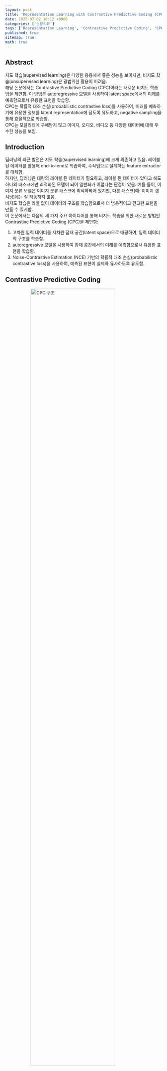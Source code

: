 ```yaml
---
layout: post
title: 'Representation Learning with Contrastive Predictive Coding (CPC)'
date: 2025-07-02 10:12 +0900
categories: ['논문리뷰']
tags: ['Representation Learning', 'Contrastive Predictive Coding', 'CPC', 'Self-supervised Learning', 'Unsupervised Learning', '딥러닝', '자기지도학습', '비지도학습']
published: true
sitemap: true
math: true
---
```

## Abstract
지도 학습(supervised learning)은 다양한 응용에서 좋은 성능을 보이지만, 비지도 학습(unsupervised learning)은 광범위한 활용이 어려움.  
해당 논문에서는 Contrastive Predictive Coding (CPC)이라는 새로운 비지도 학습법을 제안함. 이 방법은 autoregressive 모델을 사용하여 latent space에서의 미래를 예측함으로서 유용한 표현을 학습함.  
CPC는 확률적 대조 손실(probabilistic contrastive loss)를 사용하여, 미래를 예측하기에 유용한 정보를 latent representation에 담도록 유도하고, negative sampling을 통해 효율적으로 학습함.  
CPC는 모달리티에 구애받지 않고 이미지, 오디오, 비디오 등 다양한 데이터에 대해 우수한 성능을 보임.  

## Introduction  
딥러닝의 최근 발전은 지도 학습(supervised learning)에 크게 의존하고 있음. 레이블 된 데이터를 활용해 end-to-end로 학습하여, 수작업으로 설계하는 feature extractor를 대체함.  
하지만, 딥러닝은 대량의 레이블 된 데이터가 필요하고, 레이블 된 데이터가 있다고 해도 하나의 태스크에만 최적화된 모델이 되어 일반화가 어렵다는 단점이 있음. 예를 들어, 이미지 분류 모델은 이미지 분류 태스크에 최적화되어 있지만, 다른 태스크(예: 이미지 캡셔닝)에는 잘 작동하지 않음.  
비지도 학습은 라벨 없이 데이터의 구조를 학습함으로서 더 범용적이고 견고한 표현을 만들 수 있게함.  
이 논문에서는 다음의 세 가지 주요 아이디어를 통해 비지도 학습을 위한 새로운 방법인 Contrastive Predictive Coding (CPC)을 제안함:  

1. 고차원 입력 데이터를 저차원 잠재 공간(latent space)으로 매핑하여, 입력 데이터의 구조를 학습함.
2. autoregressive 모델을 사용하여 잠재 공간에서의 미래를 예측함으로서 유용한 표현을 학습함.
3. Noise-Contrastive Estimation (NCE) 기반의 확률적 대조 손실(probabilistic contrastive loss)을 사용하여, 예측된 표현이 실제와 유사하도록 유도함.

## Contrastive Predictive Coding

<figure>
  <img src="/assets/img/2025-07-02-representation-learning-with-contrastive-predictive-coding-cpc/image.png" alt="CPC 구조" style="width: 80%; margin: auto; display: block;">
  <figcaption>CPC 구조</figcaption>
</figure>

### Motivation and Intuitions
이 구조의 핵심 아이디어는 high-dimensional 입력 신호에서 서로 다른 부분끼리 공유되는 정보를 학습하는 것임.  
음성이나 이미지 같은 정보는 high-dimensional 데이터로서, 노이즈를 포함한 많은 정보를 갖고있음. 기존의 접근법은 가려진 원본 데이터를 직접 복원하거나 생성하려고 시도하지만, 이는 계산이 비효율적이고 모델 용량이 낭비되며 중요한 의미 정보가 희석됨.  
예를 들어, 파형 신호로부터 음성 신호를 복원하려고 할 때, 파형의 모든 세부 사항을 복원하는 것은 음소, 억양 등을 분석하려고 할 때 불필요한 노이즈를 많이 포함하게 됨.  
CPC는 미래의 입력값 $x$와 문맥 $c$가 공유하는 정보에만 집중하도록 함. 그래서 입력과 문맥을 각각 처리해 그들 사이의 mutual information을 최대화하는 것을 목표로 함.  

$$
I(x; c) = \sum_{x, c} p(x, c) \log \frac{p(x|c)}{p(x)}
$$  

- $I(x; c)$: $x$와 $c$ 사이의 mutual information
- $p(x, c)$: $x$와 $c$의 joint probability distribution
- $p(x|c)$: $c$가 주어졌을 때 $x$의 conditional probability distribution
- $p(x)$: $x$의 marginal probability distribution  

$x$와 $c$가 공유하는 의미 정보를 최대한 보존하는 방식으로 학습하겠다는 것임.  

### Contrastive Predictive Coding
CPC는 다음과 같은 세 부분으로 구성됨:  
1. **Encoder**: 입력 신호 $x_t$를 압축 잠재 공간으로 매핑하는 encoder $g_{\text{enc}}$를 사용함. 이 encoder는 입력 신호의 구조를 학습함.  

$$
z_t = g_{\text{enc}}(x_t)
$$

2. **Autoregressive Model**: 잠재 공간에서의 미래를 예측하는 autoregressive 모델 $g_{\text{ar}}$를 사용함. 이 모델은 이전의 잠재 벡터들을 입력으로 받아 문맥을 생성함. 이 문맥은 미래의 잠재 벡터를 예측하는 데 사용됨.  

$$
c_t = g_{\text{ar}}(z_{\leq t})
$$  

3. **Predict**: 앞서 언급했듯이, CPC는 $c_t$로부터 직접 $x_{t+k}$를 예측하지 않고, $c_t$와 $z_{t+k}$ 사이의 score를 계산.  
이 score는 $c_t$와 $z_{t+k}$ 사이의 유사성을 나타내며, 이를 통해 미래의 잠재 벡터를 예측함.  

$$
f_k(x_{t+k}, c_t) \propto \frac{p(x_{t+k}|c_t)}{p(x_{t+k})}
$$  

$f_k$는 다음과 같은 log-bilinear 모델로 정의됨:  

$$
f_k(x_{t+k}, c_t) = \exp(z_{t+k}^T W_k c_t)
$$  

여기서 $W_k$는 time step $k$에 대한 가중치 행렬임. 즉, 각 time step에 대해 문맥 벡터 $c_t$로부터 $z_{t+k}$를 직접 복원하려 하지 않고, 문맥 벡터와 잠재 벡터 사이의 유사성을 측정함.  
$p(x)$나 $p(x|c)$를 직접 계산하는 것이 아니라, 샘플링을 통해 대조 학습을 수행함. 즉, 정답 $x_{t+k}$와 여러 개의 negative sample들로부터 $f_k$를 계산하여, 정답의 score는 높이고 negative sample의 score는 낮추도록 학습함.  
해당 구조로부터 현재 시점의 잠재 벡터 $z_t$와 과거 문맥을 포함하는 문맥 벡터 $c_t$ 두가지의 표현을 학습하게 되는데, 두 표현 모두 downstream 태스크에 사용 가능함.  
예를 들어, 음성 인식 태스크에서 특정 위치의 음소를 예측하는 데에는 $z_t$를 사용하고, 전체 음성 신호를 인식하는 데에는 $c_t$를 사용할 수 있음.  
CTC는 프레임워크이므로, 특정 모델 구조에 구애받지 않음. 해당 논문에서는 인코더로 stride CNN + ResNet block을 사용하고, autoregressive 모델로는 GRU를 사용하였지만, 이론적으로 Transformer나 다른 모델 구조도 사용 가능함.  

### InfoNCE Loss and Mutual Information Estimation
CPC의 목표는 $c_t$와 $z_{t+k}$ 사이의 **Mutual Information**을 최대화하는 것임. Mutual Information은 다음과 같이 정의됨:  

$$
I(x; c) = \sum_{x, c} p(x, c) \log \frac{p(x|c)}{p(x)} = \mathbb{E}_{p(x, c)} \left[ \log \frac{p(x|c)}{p(x)} \right]
$$  

즉, 문맥 $c$가 주어졌을 때, 미래 $x$의 확률 분포가 얼마나 잘 예측되는지를 측정함.  
이 Mutual Information를 직접 계산하는 것은 복잡하고, 이 논문의 목적도 아니기 때문에 대신 **InfoNCE Loss**를 사용하여 근사함. InfoNCE Loss는 다음과 같이 정의됨:  

$$
\mathcal{L}_{N} = -\mathbb{E}_{X} \left[ \log \frac{f_k(x_{t+k}, c_t)}{\sum_{x_j \in X} f_k(x_j, c_t)} \right]
$$  

#### Loss Derivation

$f(x_{t+k}, c_t)$는 $\frac{p(x_{t+k} | c_t)}{p(x_{t+k})}$의 근사값이므로, optimal한 loss는 다음과 같이 정리됨  

$$
\begin{align*}
\mathcal{L}_{N}^{\text{opt}} &= -\log\mathbb{E}_{X} \left[ \frac{\frac{p(x_{t+k} | c_t)}{p(x_{t+k})}}{\sum_{j} \frac{p(x_j | c_t)}{p(x_j)}} \right] \\
&= -\log\mathbb{E}_{X} \left[ 
    \frac{\frac{p(x_{t+k} | c_t)}{p(x_{t+k})}}{\frac{p(x_{t+k} | c_t)}{p(x_{t+k})} + \sum_{j \neq t+k} \frac{p(x_j | c_t)}{p(x_j)}}
\right] \\
&= \log\mathbb{E}_{X} \left[ 
    1 + \frac{p(x_{t+k})}{p(x_{t+k} | c_t)} \sum_{j \neq t+k} \frac{p(x_j | c_t)}{p(x_j)}
\right] \\
&\approx \log\mathbb{E}_{X} \left[ 
    1 + \frac{p(x_{t+k})}{p(x_{t+k} | c_t)} (N - 1) \mathbb{E}_{x_j} \left[ \frac{p(x_j | c_t)}{p(x_j)} \right]
\right] \\
&= \log\mathbb{E}_{X} \left[ 
    1 + \frac{p(x_{t+k})}{p(x_{t+k} | c_t)} (N - 1) 
\right] \\
&\geq \log\mathbb{E}_{X} \left[ 
    \frac{p(x_{t+k})}{p(x_{t+k} | c_t)} N
\right] \\
&= -I(x_{t+k}; c_t) + \log N
\end{align*}
$$  

따라서 다음과 같은 관계식 성립:  

$$
I(x_{t+k}; c_t) \geq \log N - \mathcal{L}_{N}
$$  

즉, $\mathcal{L}_{N}$를 최소화하면 $I(x_{t+k}; c_t)$의 하한을 최대화할 수 있음.

### Related Work
CPC의 핵심 아이디어 두 가지는  
1. Predictive coding: 입력 신호로부터 미래를 예측하여 정보를 학습
2. Contrastive learning: positive sample과 negative sample을 비교해 정보를 구별  

이 두 가지 아이디어는 각각 따로 사용되어왔으나, CPC는 이 두 가지를 통합해 정보량을 최대화할 수 있는 방법으로 연결함.

#### Contrastive loss 기반 방법들
- Triplet loss:  
    예: FaceNet, metric learning 등  
    정답 쌍(anchor–positive)과 부정 쌍(anchor–negative)을 멀어지게 하는 방식  
- Time-Contrastive Networks (TCN) [Sermanet et al.]:  
    비디오 내 다른 시간의 장면들을 서로 구분  
    서로 다른 시점의 표현을 멀리 떨어뜨리도록 학습  
- Time-Contrastive Learning (Hyvärinen):  
    시간 분할로 생성한 구간을 분류하는 contrastive 학습  
    Independent Component Analysis(ICA) 기반으로도 사용  

#### Predictive modeling 기반 방법들
- Word2Vec [Mikolov et al.]:  
    주변 단어 예측 (Skip-gram, CBOW)  
    사실상 단어 간 mutual information을 학습하는 구조

- Skip-thought vectors [Kiros et al.]:  
    한 문장을 보고 다음 문장을 예측  
    LSTM 기반의 문장 수준 모델

- Byte mLSTM [Radford et al.]:  
    글자 수준의 RNN을 이용해 다음 토큰 예측  
    대규모 unsupervised language model

- Computer Vision 분야:
  - Colorization [Zhang et al.]: 회색 이미지로부터 색상 복원
  - Patch position prediction [Doersch et al.]: 이미지 조각의 상대적 위치 예측
  - Jigsaw puzzle [Noroozi et al.]: 이미지 조각 재배열 예측

## Experiments
### Audio
- 데이터셋: LibriSpeech (100시간)
- 입력: 16kHz 오디오 파형
- 인코더: strided CNN
- 오토리그레서: GRU
- 예측: 12 step 미래 예측 (1 step ≈ 10ms)
- 평가: latent 벡터를 음소 분류와 화자 분류 태스크에 사용하여 성능 평가

- **분류 정확도**
  
| 방법             | 음소 분류 (%) | 화자 분류 (%) |
| ---------------- | ------------- | ------------- |
| 무작위 init      | 27.6          | 1.87          |
| MFCC             | 39.7          | 17.6          |
| CPC (linear)     | **64.6**      | **97.4**      |
| Fully supervised | 74.6          | 98.5          |

MFCC 등의 전통적 방법과 비교하여 높은 성능을 보였고, supervised 방법과 비교해도 큰 차이가 없음.

- **Negative Sampling 전략**

| 전략                  | 음소 정확도 (%) |
| --------------------- | --------------- |
| Mixed speaker         | 64.6            |
| Same speaker          | **65.5**        |
| Exclude same sequence | ↓ 57.3          |
| Only current sequence | 65.2            |

negative sample끼리 서로 너무 다르면 학습이 잘 되지 않음. 같은 화자 안에서 구별하는 것이 학습에 더 효과적임.(적당히 유사한 negative sample이 필요함)  

<figure>
  <img src="/assets/img/2025-07-02-representation-learning-with-contrastive-predictive-coding-cpc/image1.png" alt="화자 클러스터링 시각화" style="width: 80%; margin: auto; display: block;">
    <figcaption>화자 클러스터링 시각화</figcaption>
</figure>  

위 사진은 CPC로 학습한 화자 표현을 t-SNE로 시각화한 것임. 서로 다른 화자들이 잘 구분되는 것을 확인할 수 있음.  

### Vision
- 데이터셋: ImageNet(ILSVRC, 이미지 분류 데이터셋)
- 입력: 300x300 이미지를 256x256로 무작위 크롭
- 인코더: ResNet v2-101
- 오토리그레서: PixelCNN
- 예측: 각 row에서 다음 row의 latent 벡터를 예측
- 평가: latent 벡터를 이미지 분류 태스크에 사용하여 성능 평가

- **분류 정확도(Top-1 accuracy)**  

| 방법                          | Top-1 정확도 (%) |
| ----------------------------- | ---------------- |
| Video (Wang & Gupta)          | 29.8             |
| Relative Position (Doersch)   | 30.4             |
| BiGAN                         | 34.8             |
| Colorization (Zhang et al.)   | 35.2             |
| Jigsaw (Noroozi & Favaro)     | 38.1             |
| Motion Segmentation (Doersch) | 27.6             |
| Exemplar                      | 31.5             |
| Relative Position (ResNet)    | 36.2             |
| Colorization (ResNet)         | 39.6             |
| **CPC (ResNet v2-101)**       | **48.7**         |


- **분류 정확도(Top-5 accuracy)**  

| 방법 조합 (ResNet 기반)     | Top-5 정확도 (%) |
| --------------------------- | ---------------- |
| Motion Segmentation         | 48.3             |
| Exemplar                    | 53.1             |
| Relative Position           | 59.2             |
| Colorization                | 62.5             |
| MS + Ex + RP + Colorization | 69.3             |
| **CPC**                     | **73.6**         |

CPC는 다른 모든 self-supervised 방법들보다 높은 성능을 보임. 심지어 다른 4개 self-supervised 방법들을 조합한 것보다도 높은 성능을 보임.  

### Natural Language
- 데이터셋: BookCorpus (영어 소설 데이터셋)
- 입력: 문장 단위로 분할
- 인코더: 1D Convolution -> ReLU -> Mean Pooling
- 오토리그레서: GRU
- 예측: 현재 문장을 기반으로 다음 문장들(최대 3개)의 latent 벡터를 예측
- 평가: latent 벡터를 문장 분류 태스크에 사용하여 성능 평가
  - 평가 데이터셋:
    - MR: 영화 리뷰 감성 분류
    - CR: 상품 리뷰 감성 분류
    - SUBJ: 주관적/객관적 문장 분류
    - MPQA: 의견 극성 분류
    - TREC: 질문 유형 분류

- **문장 분류 정확도**

| 방법                | MR       | CR       | Subj     | MPQA     | TREC     |
| ------------------- | -------- | -------- | -------- | -------- | -------- |
| Paragraph Vector    | 74.8     | 78.1     | 90.5     | 74.2     | 91.8     |
| Skip-thought (2015) | 75.5     | 79.3     | 92.1     | 86.9     | 91.4     |
| Skip-thought + LN   | 79.5     | 82.6     | **93.4** | **89.0** | —        |
| **CPC**             | **76.9** | **80.1** | 91.2     | 87.7     | **96.8** |
  
복잡한 decoder 구조 없이 skip-thought보다 좋은 성능을 보임. 특히 TREC 태스크에서 높은 성능을 보임.  

### Reinforcement Learning  
에이전트가 관측만으로 더 좋은 표현을 학습할 수 있도록, CPC를 **보조 손실**로 사용함.
- 환경: DeepMind Lab(3D 환경에서 움직이며 목표를 찾는 게임)
- 태스크:  
  - `rooms_watermaze`: 미로에서 목표를 찾는 태스크
  - `explore_goal_locations_small`: 여러 후보 위치에 대해 목표 위치를 탐색하는 태스크
  - `seekavoid_arena_01`: 장애물을 피하며 보상을 찾아다니는 태스크
  - `lasertag_three_opponents_small`: 아레나에서 3명의 상대와 레이저 태그를 하는 태스크
  - `rooms_keys_doors_puzzle`: 열쇠와 문을 이용해 정해진 순서대로 퍼즐을 푸는 태스크
- 기본 에이전트: A2C(Advantage Actor-Critic)
- 기존 구조: 
  - 관측: RGB 이미지
  - 인코더: CNN(관측 정보 처리), LSTM(시간 정보 처리)
  - 정책: MLP
  - 가치 함수: MLP
- CPC 구조: 
  - 기존 인코더 구조를 유지하고, 출력 위에 CPC 구조를 추가해 미래 latent 벡터를 예측하도록 함.
- 손실: 기존 Policy Loss에 CPC Loss를 추가하여, 에이전트가 더 유용한 표현을 학습하도록 유도함.  

- **성능 비교**  

<figure>
  <img src="/assets/img/2025-07-02-representation-learning-with-contrastive-predictive-coding-cpc/image2.png" alt="Reinforcement Learning 성능 비교" style="width: 80%; margin: auto; display: block;">
  <figcaption>Reinforcement Learning 성능 비교</figcaption>
</figure>. 

기존 A2C 구조에 CPC를 추가한 경우, 모든 태스크에서 성능이 향상됨. 특히 `rooms_watermaze`와 `explore_goal_locations_small` 태스크에서 큰 성능 향상을 보임.  
`lasertag_three_opponents_small` 태스크는 메모리 의존도가 거의 없는 단순한 태스크이므로, CPC의 효과가 크지 않음.  

## Conclusion
Contrastive Predictive Coding(CPC)는 입력 데이터를 잠재 표현으로 인코딩한 후, 오토리그레시브 모델로 문맥을 요약하고, 미래 표현을 예측하는 self-supervised 학습 방식으로, 이를 Noise Contrastive Estimation 기반의 InfoNCE 손실로 학습함으로써 mutual information의 하한을 최대화한다. 이 간단한 프레임워크는 복잡한 복원 없이도 의미 있는 정보를 추출할 수 있으며, 오디오, 이미지, 자연어, 강화학습 등 다양한 도메인에 적용되어 기존 self-supervised 방법들을 능가하는 표현 성능을 보여주었다.
